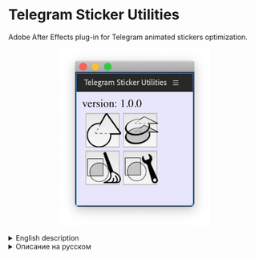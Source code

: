 # Telegram Sticker Utilities
Adobe After Effects plug-in for Telegram animated stickers optimization.

<p align="center">
  <img src="https://raw.githubusercontent.com/russdreamer/Telegram_Sticker_Utilities/master/assets/interface.jpg" width="300">
 </p>

<details><summary>English description</summary><p>

Most often we are faced with a performance problem with Telegram stickers. One of those problems is "stroke of several groups" issue.
One stroke for many groups works much slower than an individual stroke for each group. But it's quite tricky to create same view with individuals stroke. 
And if we have stroked sub-groups and sub-sub-groups it would take lifelong to optimize it manually. 
To solve those problem you can use this plug-in. It does lots of optimizations.

Also if you import .AI file from Adobe Illustrator you probably face with a problem of auto-generated "Merge Paths" which is not supported in Telegram.
It takes some time to find all Merge Paths, remove it and fix groups related to that "Merge Paths" effect. This plug-in provides Merge Paths' removing and fixing with a single click.

You can also watch tutorial: 
</p></details>

<details><summary>Описание на русском</summary><p>

Часто мы сталкиваемся с проблемой производительности стикеров для Telegram. Одной из таких проблем является проблема единой обводки для нескольких групп.
Одна обводка для нескольких групп работает медленнее, чем отдельная обводка для каждой группы. Но в случае индивидуальных обводок следующая проблема - чтобы всё выглядело, как единая обводка.
И если у нас ещё и обводка подгруппы и подгруппы другой группы, то потребуется целая жизнь, чтобы оптимизировать их вручную.
Для решения этих проблем вы можете использовать данный плагин. Он делает много оптимизаций для групп с обводкой.

Также, если вы импортируете файл .AI из Adobe Illustrator, вы, вероятно, столкнетесь с проблемой автоматически генерируемых «Merge Paths», которые не поддерживаются в Telegram. Из-за этого после рендера вы увидите кучу артефактов, которых не было при анимации.
Требуется время, чтобы найти все Merge Paths, удалить их и исправить группы, связанные с этим эффектом. Данный плагин обеспечивает безболезненное удаление и исправление Merge Paths одним кликом мыши.

Вы можете ознакомиться с уроком по этому плагину:
</p></details>

